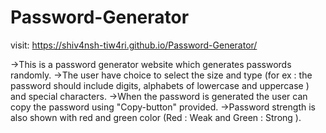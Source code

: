 # Password-Generator 
visit: https://shiv4nsh-tiw4ri.github.io/Password-Generator/

->This is a password generator website which generates passwords randomly.
->The user have choice to select the size and type (for ex : the password should include digits, alphabets of lowercase and uppercase ) and special characters.
->When the password is generated the user can copy the password using "Copy-button" provided.
->Password strength is also shown with red and green color (Red : Weak and Green : Strong ).
